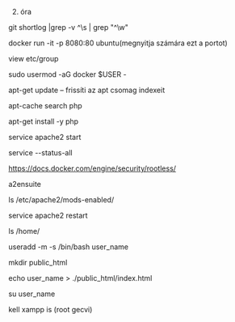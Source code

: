 2. óra

git shortlog |grep -v ^\s | grep "^\w"

docker run -it -p 8080:80 ubuntu(megnyitja számára ezt a portot)

view etc/group

sudo usermod -aG docker $USER - 

apt-get update – frissíti az apt csomag indexeit

apt-cache search php

apt-get install -y php

service apache2 start

service --status-all

https://docs.docker.com/engine/security/rootless/

a2ensuite 

ls /etc/apache2/mods-enabled/

service apache2 restart

ls /home/

useradd -m -s /bin/bash user_name

mkdir public_html

echo user_name > ./public_html/index.html

su user_name

kell xampp is (root gecvi)
